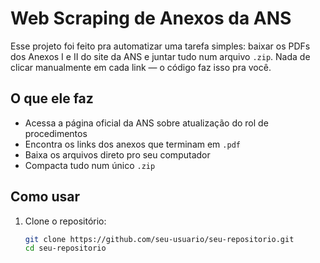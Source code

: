 # Web Scraping de Anexos da ANS

Esse projeto foi feito pra automatizar uma tarefa simples: baixar os PDFs dos Anexos I e II do site da ANS e juntar tudo num arquivo `.zip`. Nada de clicar manualmente em cada link — o código faz isso pra você.

## O que ele faz

- Acessa a página oficial da ANS sobre atualização do rol de procedimentos
- Encontra os links dos anexos que terminam em `.pdf`
- Baixa os arquivos direto pro seu computador
- Compacta tudo num único `.zip`

## Como usar

1. Clone o repositório:
   ```bash
   git clone https://github.com/seu-usuario/seu-repositorio.git
   cd seu-repositorio
